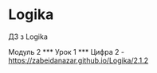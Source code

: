 # Logika
ДЗ з Logika



Модуль 2 *** Урок 1 *** Цифра 2 - https://zabeidanazar.github.io/Logika/2.1.2
